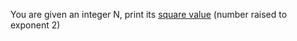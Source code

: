 You are given an integer N, print its  [square value](https://developer.mozilla.org/en-US/docs/Web/JavaScript/Reference/Global_Objects/Math/pow) (number raised to exponent 2)


